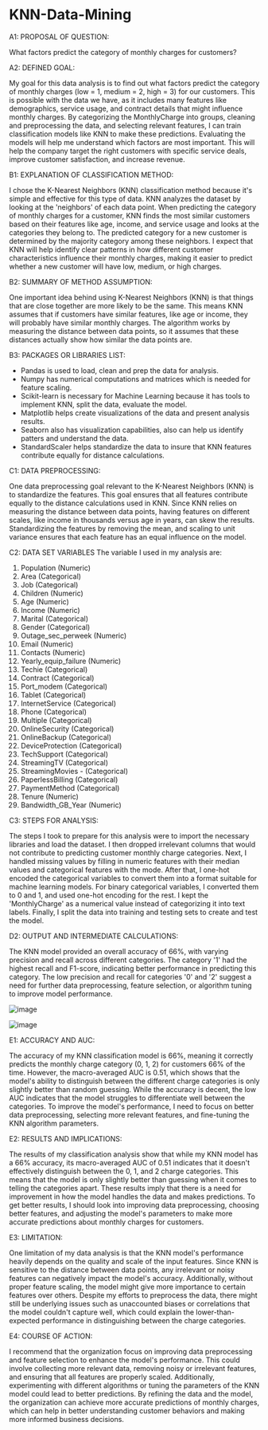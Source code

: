 # KNN-Data-Mining

A1: PROPOSAL OF QUESTION:

What factors predict the category of monthly charges for customers?

A2: DEFINED GOAL:

My goal for this data analysis is to find out what factors predict the category of monthly charges (low = 1, medium = 2, high = 3) for our customers. This is possible with the data we have, as it includes many features like demographics, service usage, and contract details that might influence monthly charges. By categorizing the MonthlyCharge into groups, cleaning and preprocessing the data, and selecting relevant features, I can train classification models like KNN to make these predictions. Evaluating the models will help me understand which factors are most important. This will help the company target the right customers with specific service deals, improve customer satisfaction, and increase revenue.

B1: EXPLANATION OF CLASSIFICATION METHOD:

I chose the K-Nearest Neighbors (KNN) classification method because it's simple and effective for this type of data. KNN analyzes the dataset by looking at the 'neighbors' of each data point. When predicting the category of monthly charges for a customer, KNN finds the most similar customers based on their features like age, income, and service usage and looks at the categories they belong to. The predicted category for a new customer is determined by the majority category among these neighbors. I expect that KNN will help identify clear patterns in how different customer characteristics influence their monthly charges, making it easier to predict whether a new customer will have low, medium, or high charges.

B2: SUMMARY OF METHOD ASSUMPTION:

One important idea behind using K-Nearest Neighbors (KNN) is that things that are close together are more likely to be the same. This means KNN assumes that if customers have similar features, like age or income, they will probably have similar monthly charges. The algorithm works by measuring the distance between data points, so it assumes that these distances actually show how similar the data points are.

B3: PACKAGES OR LIBRARIES LIST:

- Pandas is used to load, clean and prep the data for analysis.
- Numpy has numerical computations and matrices which is needed for feature scaling.
- Scikit-learn is necessary for Machine Learning because it has tools to implement KNN, split the data, evaluate the model.
- Matplotlib helps create visualizations of the data and present analysis results.
- Seaborn also has visualization capabilities, also can help us identify patters and understand the data.
- StandardScaler helps standardize the data to insure that KNN features contribute equally for distance calculations.

C1: DATA PREPROCESSING:

One data preprocessing goal relevant to the K-Nearest Neighbors (KNN) is to standardize the features. This goal ensures that all features contribute equally to the distance calculations used in KNN. Since KNN relies on measuring the distance between data points, having features on different scales, like income in thousands versus age in years, can skew the results. Standardizing the features by removing the mean, and scaling to unit variance ensures that each feature has an equal influence on the model.

C2: DATA SET VARIABLES
The variable I used in my analysis are:
1. Population (Numeric)
2. Area (Categorical)
3. Job (Categorical)
4. Children (Numeric)
5. Age (Numeric)
6. Income (Numeric)
7. Marital (Categorical)
8. Gender (Categorical)
9. Outage_sec_perweek (Numeric)
10. Email (Numeric)
11. Contacts (Numeric)
12. Yearly_equip_failure (Numeric)
13. Techie (Categorical)
14. Contract (Categorical)
15. Port_modem (Categorical)
16. Tablet (Categorical)
17. InternetService (Categorical)
18. Phone (Categorical)
19. Multiple (Categorical)
20. OnlineSecurity (Categorical)
21. OnlineBackup (Categorical)
22. DeviceProtection (Categorical)
23. TechSupport (Categorical)
24. StreamingTV (Categorical)
25. StreamingMovies - (Categorical)
26. PaperlessBilling (Categorical)
27. PaymentMethod (Categorical)
28. Tenure (Numeric)
29. Bandwidth_GB_Year (Numeric)

C3: STEPS FOR ANALYSIS:

The steps I took to prepare for this analysis were to import the necessary libraries and load the dataset. I then dropped irrelevant columns that would not contribute to predicting customer monthly charge categories. Next, I handled missing values by filling in numeric features with their median values and categorical features with the mode. After that, I one-hot encoded the categorical variables to convert them into a format suitable for machine learning models. For binary categorical variables, I converted them to 0 and 1, and used one-hot encoding for the rest. I kept the 'MonthlyCharge' as a numerical value instead of categorizing it into text labels. Finally, I split the data into training and testing sets to create and test the model.


D2: OUTPUT AND INTERMEDIATE CALCULATIONS:

The KNN model provided an overall accuracy of 66%, with varying precision and recall across different categories. The category '1' had the highest recall and F1-score, indicating better performance in predicting this category. The low precision and recall for categories '0' and '2' suggest a need for further data preprocessing, feature selection, or algorithm tuning to improve model performance.

![image](https://github.com/user-attachments/assets/4d3e1392-3885-4068-8590-0d08b5598ab3)

![image](https://github.com/user-attachments/assets/72cde2d7-e477-4c55-ab01-2a5bacf156ce)

E1: ACCURACY AND AUC:

The accuracy of my KNN classification model is 66%, meaning it correctly predicts the monthly charge category (0, 1, 2) for customers 66% of the time. However, the macro-averaged AUC is 0.51, which shows that the model's ability to distinguish between the different charge categories is only slightly better than random guessing. While the accuracy is decent, the low AUC indicates that the model struggles to differentiate well between the categories. To improve the model's performance, I need to focus on better data preprocessing, selecting more relevant features, and fine-tuning the KNN algorithm parameters.

E2: RESULTS AND IMPLICATIONS:

The results of my classification analysis show that while my KNN model has a 66% accuracy, its macro-averaged AUC of 0.51 indicates that it doesn't effectively distinguish between the 0, 1, and 2 charge categories. This means that the model is only slightly better than guessing when it comes to telling the categories apart. These results imply that there is a need for improvement in how the model handles the data and makes predictions. To get better results, I should look into improving data preprocessing, choosing better features, and adjusting the model's parameters to make more accurate predictions about monthly charges for customers.


E3: LIMITATION:

One limitation of my data analysis is that the KNN model's performance heavily depends on the quality and scale of the input features. Since KNN is sensitive to the distance between data points, any irrelevant or noisy features can negatively impact the model's accuracy. Additionally, without proper feature scaling, the model might give more importance to certain features over others. Despite my efforts to preprocess the data, there might still be underlying issues such as unaccounted biases or correlations that the model couldn't capture well, which could explain the lower-than-expected performance in distinguishing between the charge categories.

E4: COURSE OF ACTION:

I recommend that the organization focus on improving data preprocessing and feature selection to enhance the model's performance. This could involve collecting more relevant data, removing noisy or irrelevant features, and ensuring that all features are properly scaled. Additionally, experimenting with different algorithms or tuning the parameters of the KNN model could lead to better predictions. By refining the data and the model, the organization can achieve more accurate predictions of monthly charges, which can help in better understanding customer behaviors and making more informed business decisions.



